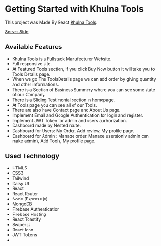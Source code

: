 # Getting Started with Khulna Tools

This project was Made By React  [Khulna Tools](https://tools-managment.web.app/).

[Server Side](https://lit-retreat-00129.herokuapp.com/)

## Available Features

* Khulna Tools is a Fullstack Manufecturer Website.
* Full responsive site.
* At Featured Tools section, If you click Buy Now button it will take you to Tools Details page.
* When we go The ToolsDetails page we can add order by giving quantity and
  other informations.
* There is a Section of Business Summery where you can see some state of our
  Company.
* There is a Sliding Testimonial section in homepage.
* At Tools page you can see all of our Tools.
* There are also have Contact page and About Us page.
* Implement Email and Google Authentication for login and register.
* Implement JWT Token  for admin and users aurhorization.
* Dashboard made by Nested route. 
* Dashboard for Users: My Order, Add review, My profile page.
* Dashboard for Admin : Manage order, Manage users(only admin can make admin), Add Tools, My profile page.


## Used Technology
* HTML5
* CSS3
* Tailwind
* Daisy UI
* React
* React Router
* Node (Express.js)
* MongoDB
* Firebase Authentication
* Firebase Hosting
* React Toastify
* Swiper js
* React Icon
* JWT Tokens
* 
